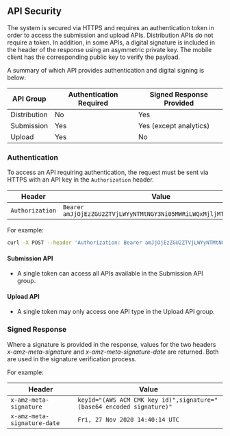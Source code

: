 ## API Security

The system is secured via HTTPS and requires an authentication token in order to access the submission and upload APIs.  Distribution APIs do not require a token. In addition, in some APIs, a digital signature is included in the header of the response using an asymmetric private key. The mobile client has the corresponding public key to verify the payload. 

A summary of which API provides authentication and digital signing is below:


| API Group | Authentication Required | Signed Response Provided |
|-----------|-------------------------|-----------------------------|
| Distribution | No | Yes |
| Submission | Yes | Yes (except analytics) |
| Upload | Yes | No |

### Authentication

To access an API requiring authentication, the request must be sent via HTTPS with an API key in the `Authorization` header.

| Header | Value |
|--------|---------|
|`Authorization`|`Bearer amJjOjEzZGU2ZTVjLWYyNTMtNGY3Ni05MWRiLWQxMjljMTlkNzI5YQ==`

For example:
```bash
curl -X POST --header 'Authorization: Bearer amJjOjEzZGU2ZTVjLWYyNTMtNGY3Ni05MWRiLWQxMjljMTlkNzI5YQ==' https://<FQDN>/submission
```

#### Submission API
- A single token can access all APIs available in the Submission API group.

#### Upload API
- A single token may only access one API type in the Upload API group.

### Signed Response

Where a signature is provided in the response, values for the two headers _x-amz-meta-signature_ and _x-amz-meta-signature-date_ are returned. Both are used in the signature verification process.

For example:

| Header | Value |
|--------|---------|
|`x-amz-meta-signature`|`keyId="(AWS ACM CMK key id)",signature="(base64 encoded signature)"`
|`x-amz-meta-signature-date`|`Fri, 27 Nov 2020 14:40:14 UTC`|
